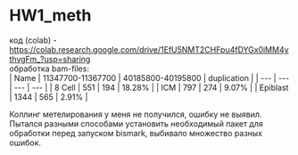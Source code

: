 # HW1_meth
код (colab) - https://colab.research.google.com/drive/1EfU5NMT2CHFpu4fDYGx0iMM4ythvgFm_?usp=sharing  
обработка bam-files:  
| Name | 11347700-11367700 | 40185800-40195800 | duplication |
| --- | --- | --- | --- | 
| 8 Cell | 551 | 194 | 18.28% |
| ICM | 797 | 274 | 9.07% |
| Epiblast | 1344 | 565 | 2.91% |   


Коллинг метелирования у меня не получился, ошибку не выявил. Пытался разными способами установить необходимый пакет для обработки перед запуском bismark, выбивало множество разных ошибок.
